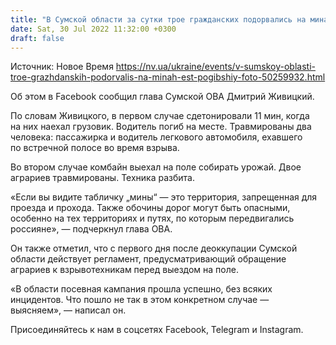 ```yaml
---
title: "В Сумской области за сутки трое гражданских подорвались на минах, есть погибший — фото"
date: Sat, 30 Jul 2022 11:32:00 +0300
draft: false
---
```

Источник: Новое Время https://nv.ua/ukraine/events/v-sumskoy-oblasti-troe-grazhdanskih-podorvalis-na-minah-est-pogibshiy-foto-50259932.html


Об этом в Facebook сообщил глава Сумской ОВА Дмитрий Живицкий.

По словам Живицкого, в первом случае сдетонировали 11 мин, когда на них наехал грузовик. Водитель погиб на месте. Травмированы два человека: пассажирка и водитель легкового автомобиля, ехавшего по встречной полосе во время взрыва.

Во втором случае комбайн выехал на поле собирать урожай. Двое аграриев травмированы. Техника разбита.

«Если вы видите табличку „мины“ — это территория, запрещенная для проезда и прохода. Также обочины дорог могут быть опасными, особенно на тех территориях и путях, по которым передвигались россияне», — подчеркнул глава ОВА.

Он также отметил, что с первого дня после деоккупации Сумской области действует регламент, предусматривающий обращение аграриев к взрывотехникам перед выездом на поле.

«В области посевная кампания прошла успешно, без всяких инцидентов. Что пошло не так в этом конкретном случае — выясняем», — написал он.

Присоединяйтесь к нам в соцсетях Facebook, Telegram и Instagram.
